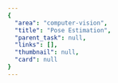 ```yaml
---
{
  "area": "computer-vision",
  "title": "Pose Estimation",
  "parent_task": null,
  "links": [],
  "thumbnail": null,
  "card": null
}
---
```


